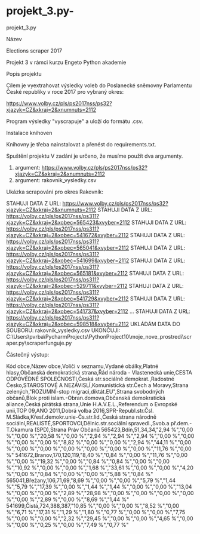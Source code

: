# projekt_3.py-
projekt_3.py 

Název 

Elections scraper 2017 

Projekt 3 v rámci kurzu Engeto Python akademie 

Popis projektu

Cílem je vyextrahovat výsledky voleb do Poslanecké sněmovny Parlamentu České republiky v roce 2017
pro vybraný okres: 

https://www.volby.cz/pls/ps2017nss/ps32?xjazyk=CZ&xkraj=2&xnumnuts=2112 

Program výsledky "vyscrapuje" a uloží do formátu .csv.

Instalace knihoven

Knihovny je třeba nainstalovat a přenést do requirements.txt.

Spuštění projektu
V zadání je určeno, že musíme použít dva argumenty.

1. argument: https://www.volby.cz/pls/ps2017nss/ps32?xjazyk=CZ&xkraj=2&xnumnuts=2112 
2. argument: rakovnik_vysledky.csv

Ukázka scrapování pro okres Rakovník:

STAHUJI DATA Z URL: https://www.volby.cz/pls/ps2017nss/ps32?xjazyk=CZ&xkraj=2&xnumnuts=2112
STAHUJI DATA Z URL: https://volby.cz/pls/ps2017nss/ps311?xjazyk=CZ&xkraj=2&xobec=565423&xvyber=2112
STAHUJI DATA Z URL: https://volby.cz/pls/ps2017nss/ps311?xjazyk=CZ&xkraj=2&xobec=541672&xvyber=2112
STAHUJI DATA Z URL: https://volby.cz/pls/ps2017nss/ps311?xjazyk=CZ&xkraj=2&xobec=565041&xvyber=2112
STAHUJI DATA Z URL: https://volby.cz/pls/ps2017nss/ps311?xjazyk=CZ&xkraj=2&xobec=541699&xvyber=2112
STAHUJI DATA Z URL: https://volby.cz/pls/ps2017nss/ps311?xjazyk=CZ&xkraj=2&xobec=565181&xvyber=2112
STAHUJI DATA Z URL: https://volby.cz/pls/ps2017nss/ps311?xjazyk=CZ&xkraj=2&xobec=529711&xvyber=2112
STAHUJI DATA Z URL: https://volby.cz/pls/ps2017nss/ps311?xjazyk=CZ&xkraj=2&xobec=541729&xvyber=2112
STAHUJI DATA Z URL: https://volby.cz/pls/ps2017nss/ps311?xjazyk=CZ&xkraj=2&xobec=541737&xvyber=2112
...
STAHUJI DATA Z URL: https://volby.cz/pls/ps2017nss/ps311?xjazyk=CZ&xkraj=2&xobec=598518&xvyber=2112
UKLÁDÁM DATA DO SOUBORU: rakovnik_vysledky.csv
UKONČUJI: C:\Users\pvrba\PycharmProjects\PythonProject10\moje_nove_prostredi\scraper.py\scraperfunguje.py


Částečný výstup:

Kód obce,Název obce,Voliči v seznamu,Vydané obálky,Platné hlasy,Občanská demokratická strana,Řád národa - Vlastenecká unie,CESTA ODPOVĚDNÉ SPOLEČNOSTI,Česká str.sociálně demokrat.,Radostné Česko,STAROSTOVÉ A NEZÁVISLÍ,Komunistická str.Čech a Moravy,Strana zelených,"ROZUMNÍ-stop migraci,diktát.EU",Strana svobodných občanů,Blok proti islam.-Obran.domova,Občanská demokratická aliance,Česká pirátská strana,Unie H.A.V.E.L.,Referendum o Evropské unii,TOP 09,ANO 2011,Dobrá volba 2016,SPR-Republ.str.Čsl. M.Sládka,Křesť.demokr.unie-Čs.str.lid.,Česká strana národně sociální,REALISTÉ,SPORTOVCI,Dělnic.str.sociální spravedl.,Svob.a př.dem.-T.Okamura (SPD),Strana Práv Občanů
565423,Bdín,51,34,34,"2,94 %","0,00 %","0,00 %","20,58 %","0,00 %","2,94 %","2,94 %","2,94 %","0,00 %","0,00 %","0,00 %","0,00 %","8,82 %","0,00 %","0,00 %","2,94 %","44,11 %","0,00 %","0,00 %","0,00 %","0,00 %","0,00 %","0,00 %","0,00 %","11,76 %","0,00 %"
541672,Branov,170,120,119,"8,40 %","0,84 %","0,00 %","11,76 %","0,00 %","0,00 %","19,32 %","0,00 %","0,84 %","0,84 %","0,00 %","0,00 %","10,92 %","0,00 %","0,00 %","1,68 %","33,61 %","0,00 %","0,00 %","4,20 %","0,00 %","0,84 %","0,00 %","0,00 %","5,88 %","0,84 %"
565041,Břežany,106,71,69,"8,69 %","0,00 %","0,00 %","5,79 %","1,44 %","5,79 %","17,39 %","0,00 %","1,44 %","1,44 %","0,00 %","0,00 %","13,04 %","0,00 %","0,00 %","2,89 %","28,98 %","0,00 %","0,00 %","0,00 %","0,00 %","0,00 %","2,89 %","0,00 %","8,69 %","1,44 %"
541699,Čistá,724,388,387,"10,85 %","0,00 %","0,00 %","8,52 %","0,00 %","6,71 %","17,31 %","1,29 %","1,80 %","0,77 %","0,00 %","0,00 %","7,75 %","0,00 %","0,00 %","2,32 %","29,45 %","0,00 %","0,00 %","4,65 %","0,00 %","0,00 %","0,25 %","0,00 %","7,49 %","0,77 %"
